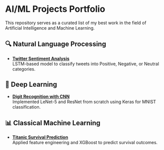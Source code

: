 # AI/ML Projects Portfolio

This repository serves as a curated list of my best work in the field of Artificial Intelligence and Machine Learning.

## 🔍 Natural Language Processing
- **[Twitter Sentiment Analysis](https://github.com/yourusername/twitter-sentiment-lstm)**  
  LSTM-based model to classify tweets into Positive, Negative, or Neutral categories.

## 🧠 Deep Learning
- **[Digit Recognition with CNN](https://github.com/SyedFaiz2001/Cats-Vs-Dogs-Image-Classification-CNN-ResNet-.git)**  
  Implemented LeNet-5 and ResNet from scratch using Keras for MNIST classification.

## 📊 Classical Machine Learning
- **[Titanic Survival Prediction](https://github.com/yourusername/titanic-xgboost)**  
  Applied feature engineering and XGBoost to predict survival outcomes.

